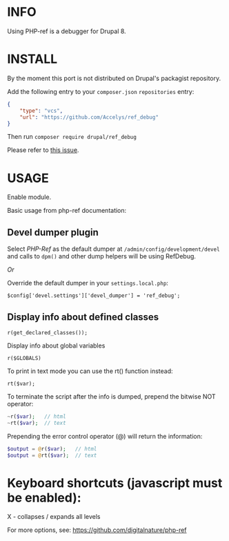 # INFO

Using PHP-ref is a debugger for Drupal 8.

# INSTALL

By the moment this port is not distributed on Drupal's packagist repository.

Add the following entry to your `composer.json` `repositories` entry:

```json
{
    "type": "vcs",
    "url": "https://github.com/Accelys/ref_debug"
}
```

Then run `composer require drupal/ref_debug`

Please refer to [this issue](https://www.drupal.org/project/ref_debug/issues/2943078).

# USAGE

Enable module.

Basic usage from php-ref documentation:

## Devel dumper plugin

Select _PHP-Ref_ as the default dumper at `/admin/config/development/devel` and calls to `dpm()` and other dump helpers will be using RefDebug.

_Or_ 

Override the default dumper in your `settings.local.php`:

`$config['devel.settings']['devel_dumper'] = 'ref_debug';`

## Display info about defined classes

`r(get_declared_classes());`

Display info about global variables

`r($GLOBALS)`

To print in text mode you can use the rt() function instead:

`rt($var);`

To terminate the script after the info is dumped, prepend the bitwise NOT operator:

```php
~r($var);   // html
~rt($var);  // text
```

Prepending the error control operator (@) will return the information:

```php
$output = @r($var);   // html
$output = @rt($var);  // text
```

# Keyboard shortcuts (javascript must be enabled):

X - collapses / expands all levels

For more options, see: https://github.com/digitalnature/php-ref
